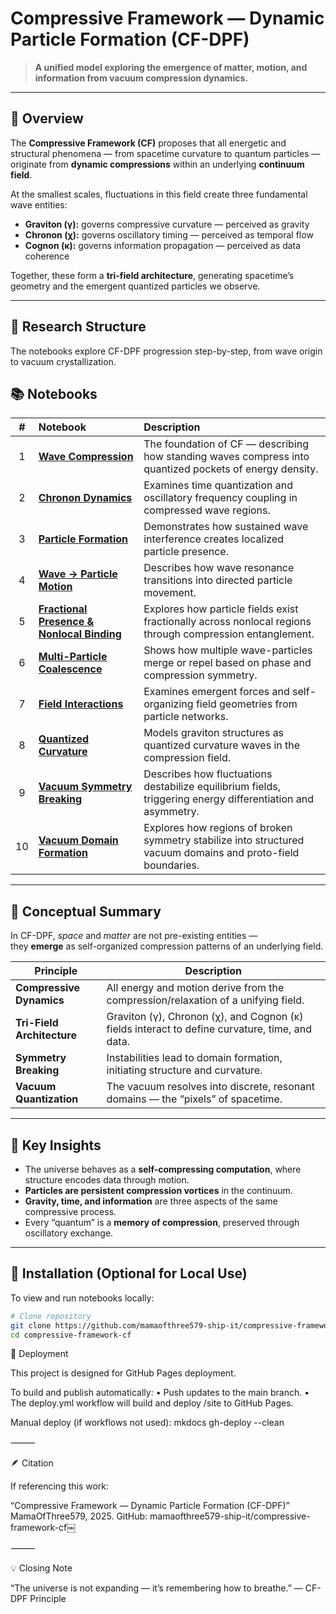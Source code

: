 # Compressive Framework — Dynamic Particle Formation (CF-DPF)

> **A unified model exploring the emergence of matter, motion, and information from vacuum compression dynamics.**

---

## 🌌 Overview

The **Compressive Framework (CF)** proposes that all energetic and structural phenomena — from spacetime curvature to quantum particles — originate from **dynamic compressions** within an underlying **continuum field**.

At the smallest scales, fluctuations in this field create three fundamental wave entities:
- **Graviton (γ):** governs compressive curvature — perceived as gravity  
- **Chronon (χ):** governs oscillatory timing — perceived as temporal flow  
- **Cognon (κ):** governs information propagation — perceived as data coherence  

Together, these form a **tri-field architecture**, generating spacetime’s geometry and the emergent quantized particles we observe.

---

## 🔬 Research Structure

The notebooks explore CF-DPF progression step-by-step, from wave origin to vacuum crystallization.

## 📚 Notebooks

| # | Notebook | Description |
|:-:|:--|:--|
| 1 | [**Wave Compression**](docs/notebooks/01_wave_compression.md) | The foundation of CF — describing how standing waves compress into quantized pockets of energy density. |
| 2 | [**Chronon Dynamics**](docs/notebooks/02_chronon_dynamics.md) | Examines time quantization and oscillatory frequency coupling in compressed wave regions. |
| 3 | [**Particle Formation**](docs/notebooks/03_particle_formation.md) | Demonstrates how sustained wave interference creates localized particle presence. |
| 4 | [**Wave → Particle Motion**](docs/notebooks/04_wave_to_particle_motion.md) | Describes how wave resonance transitions into directed particle movement. |
| 5 | [**Fractional Presence & Nonlocal Binding**](docs/notebooks/05_fractional_presence.md) | Explores how particle fields exist fractionally across nonlocal regions through compression entanglement. |
| 6 | [**Multi-Particle Coalescence**](docs/notebooks/06_particle_coalescence.md) | Shows how multiple wave-particles merge or repel based on phase and compression symmetry. |
| 7 | [**Field Interactions**](docs/notebooks/07_field_interactions.md) | Examines emergent forces and self-organizing field geometries from particle networks. |
| 8 | [**Quantized Curvature**](docs/notebooks/08_quantized_curvature.md) | Models graviton structures as quantized curvature waves in the compression field. |
| 9 | [**Vacuum Symmetry Breaking**](docs/notebooks/09_vacuum_symmetry_breaking.md) | Describes how fluctuations destabilize equilibrium fields, triggering energy differentiation and asymmetry. |
| 10 | [**Vacuum Domain Formation**](docs/notebooks/10_vacuum_domain_formation.md) | Explores how regions of broken symmetry stabilize into structured vacuum domains and proto-field boundaries. |

---

## 🧩 Conceptual Summary

In CF-DPF, *space* and *matter* are not pre-existing entities —  
they **emerge** as self-organized compression patterns of an underlying field.

| Principle | Description |
|------------|-------------|
| **Compressive Dynamics** | All energy and motion derive from the compression/relaxation of a unifying field. |
| **Tri-Field Architecture** | Graviton (γ), Chronon (χ), and Cognon (κ) fields interact to define curvature, time, and data. |
| **Symmetry Breaking** | Instabilities lead to domain formation, initiating structure and curvature. |
| **Vacuum Quantization** | The vacuum resolves into discrete, resonant domains — the “pixels” of spacetime. |

---

## 🧠 Key Insights

- The universe behaves as a **self-compressing computation**, where structure encodes data through motion.  
- **Particles are persistent compression vortices** in the continuum.  
- **Gravity, time, and information** are three aspects of the same compressive process.  
- Every “quantum” is a **memory of compression**, preserved through oscillatory exchange.

---

## 🧰 Installation (Optional for Local Use)

To view and run notebooks locally:

```bash
# Clone repository
git clone https://github.com/mamaofthree579-ship-it/compressive-framework-cf.git
cd compressive-framework-cf
```

🚀 Deployment

This project is designed for GitHub Pages deployment.

To build and publish automatically:
	•	Push updates to the main branch.
	•	The deploy.yml workflow will build and deploy /site to GitHub Pages.

Manual deploy (if workflows not used):
mkdocs gh-deploy --clean

⸻

🪶 Citation

If referencing this work:

“Compressive Framework — Dynamic Particle Formation (CF-DPF)”
MamaOfThree579, 2025.
GitHub: mamaofthree579-ship-it/compressive-framework-cf￼

⸻

💡 Closing Note

“The universe is not expanding — it’s remembering how to breathe.”
— CF-DPF Principle

